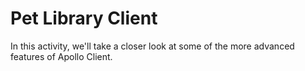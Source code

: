 # Pet Library Client

In this activity, we'll take a closer look at some of the more advanced features of Apollo Client.
